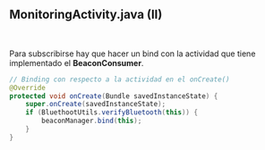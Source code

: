 

## MonitoringActivity.java (II)
<br/>

Para subscribirse hay que hacer un bind con la actividad que tiene implementado el <strong>BeaconConsumer</strong>.

```java
// Binding con respecto a la actividad en el onCreate()
@Override
protected void onCreate(Bundle savedInstanceState) {
	super.onCreate(savedInstanceState);
	if (BluethootUtils.verifyBluetooth(this)) {
		beaconManager.bind(this);
	}
}
```